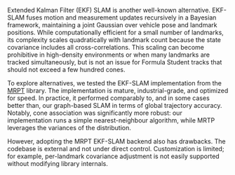 Extended Kalman Filter (EKF) SLAM is another well-known alternative. EKF-SLAM fuses motion and measurement updates recursively in a Bayesian framework, maintaining a joint Gaussian over vehicle pose and landmark positions. While computationally efficient for a small number of landmarks, its complexity scales quadratically with landmark count because the state covariance includes all cross-correlations. This scaling can become prohibitive in high-density environments or when many landmarks are tracked simultaneously, but is not an issue for Formula Student tracks that should not exceed a few hundred cones.

To explore alternatives, we tested the EKF-SLAM implementation from the [MRPT](https://mrpt.org/) library. The implementation is mature, industrial-grade, and optimized for speed. In practice, it performed comparably to, and in some cases better than, our graph-based SLAM in terms of global trajectory accuracy. Notably, cone association was significantly more robust: our implementation runs a simple nearest-neighbour algorithm, while MRTP leverages the variances of the distribution.

However, adopting the MRPT EKF-SLAM backend also has drawbacks. The codebase is external and not under direct control. Customization is limited; for example, per-landmark covariance adjustment is not easily supported without modifying library internals.